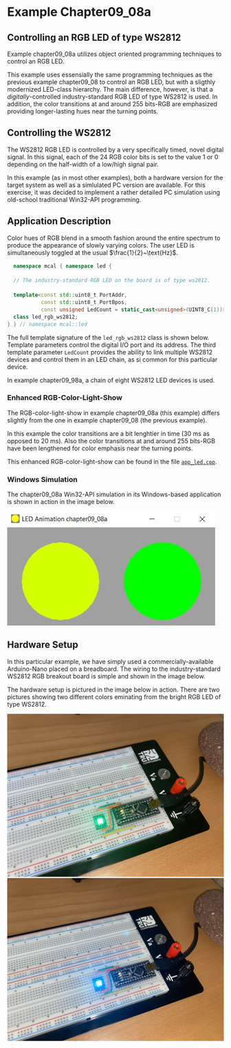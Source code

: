 # Example Chapter09_08a
## Controlling an RGB LED of type WS2812

Example chapter09_08a utilizes object oriented programming techniques
to control an RGB LED.

This example uses essensially the same programming techniques as the previous example chapter09_08
to control an RGB LED, but with a sligthly modernized LED-class hierarchy.
The main difference, however, is that a _digitally_-controlled industry-standard
RGB LED of type WS2812 is used. In addition, the color transitions
at and around $255~\text{bits}$-RGB are emphasized providing longer-lasting
hues near the turning points.

## Controlling the WS2812

The WS2812 RGB LED is controlled by a very specifically timed,
novel digital signal. In this signal, each of the $24$ RGB
color bits is set to the value $1$ or $0$ depending on the
half-width of a low/high signal pair.

In this example (as in most other examples), both a hardware
version for the target system as well as a simlulated PC
version are available. For this exercise, it was
decided to implement a rather detailed PC simulation
using old-school traditional Win32-API programming.

## Application Description

Color hues of RGB blend in a smooth fashion around the entire
spectrum to produce the appearance of slowly varying colors.
The user LED is simultaneously toggled at the usual $\frac{1}{2}~\text{Hz}$.

```cpp
  namespace mcal { namespace led {

  // The industry-standard RGB LED on the board is of type ws2812.

  template<const std::uint8_t PortAddr,
           const std::uint8_t PortBpos,
           const unsigned LedCount = static_cast<unsigned>(UINT8_C(1))>
  class led_rgb_ws2812;
} } // namespace mcal::led
```

The full template signature of the `led_rgb_ws2812` class is shown below.
Template parameters control the digital I/O port and its address.
The third template parameter `LedCount` provides the ability
to link multiple WS2812 devices and control them in an LED
chain, as si common for this particular device.

In example chapter09_98a, a chain of eight WS2812 LED devices is used.

### Enhanced RGB-Color-Light-Show

The RGB-color-light-show in example chapter09_08a (this example)
differs slightly from the one in example chapter09_08 (the previous example).

In this example the color transitions are a bit lenghtier in time
($30~\text{ms}$ as opposed to $20~\text{ms}$). Also the color transitions
at and around $255~\text{bits}$-RGB
have been lengthened for color emphasis near the turning points.

This enhanced RGB-color-light-show can be found in the file
[`app_led.cpp`](./src/app/led/app_led.cpp).

### Windows Simulation

The chapter09_08a Win32-API simulation in its Windows-based
application is shown in action in the image below.

![](./images/rgb_led_wnd_09_08a.jpg)

## Hardware Setup

In this particular example, we have simply used a commercially-available
Arduino-Nano placed on a breadboard. The wiring to the industry-standard
WS2812 RGB breakout board is simple and shown in the image below.

The hardware setup is pictured in the image below in action.
There are two pictures showing two different colors eminating
from the bright RGB LED of type WS2812.

![](./images/board09_08a_green.jpg)
![](./images/board09_08a_blue.jpg)
